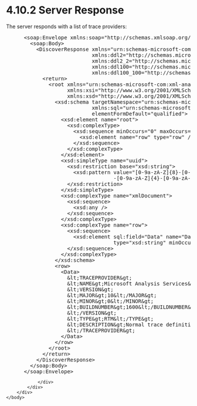 <html dir="LTR" xmlns:mshelp="http://msdn.microsoft.com/mshelp" xmlns:ddue="http://ddue.schemas.microsoft.com/authoring/2003/5" xmlns:xlink="http://www.w3.org/1999/xlink" xmlns:tool="http://www.microsoft.com/tooltip">
    <head>
        <meta http-equiv="Content-Type" content="text/html; CHARSET=utf-8"></meta>
        <meta name="save" content="history"></meta>
        <title>4.10.2 Server Response</title>
        <xml>
            <mshelp:toctitle title="4.10.2 Server Response"></mshelp:toctitle>
            <mshelp:rltitle title="[MS-SSAS]: Server Response"></mshelp:rltitle>
            <mshelp:keyword index="A" term="2375d840-c454-453f-93af-b433c0fafafb"></mshelp:keyword>
            <mshelp:attr name="DCSext.ContentType" value="open specification"></mshelp:attr>
            <mshelp:attr name="AssetID" value="2375d840-c454-453f-93af-b433c0fafafb"></mshelp:attr>
            <mshelp:attr name="TopicType" value="kbRef"></mshelp:attr>
            <mshelp:attr name="DCSext.Title" value="[MS-SSAS]: Server Response" />
        </xml>
    </head>
    <body>
        <div id="header">
            <h1 class="heading">4.10.2 Server Response</h1>
        </div>
        <div id="mainSection">
            <div id="mainBody">
                <div id="allHistory" class="saveHistory"></div>
                <div id="sectionSection0" class="section" name="collapseableSection">
                    

<p>The server responds with a list of trace providers:</p>

<dl>
<dd>
<div><pre> &lt;soap:Envelope xmlns:soap=&quot;http://schemas.xmlsoap.org/soap/envelope/&quot;&gt;
   &lt;soap:Body&gt;
     &lt;DiscoverResponse xmlns=&quot;urn:schemas-microsoft-com:xml-analysis&quot;
                       xmlns:ddl2=&quot;http://schemas.microsoft.com/analysisservices/2003/engine/2&quot;
                       xmlns:ddl2_2=&quot;http://schemas.microsoft.com/analysisservices/2003/engine/2/2&quot;
                       xmlns:ddl100=&quot;http://schemas.microsoft.com/analysisservices/2008/engine/100&quot;
                       xmlns:ddl100_100=&quot;http://schemas.microsoft.com/analysisservices/2008/engine/100/100&quot;&gt;
       &lt;return&gt;
         &lt;root xmlns=&quot;urn:schemas-microsoft-com:xml-analysis:rowset&quot;
               xmlns:xsi=&quot;http://www.w3.org/2001/XMLSchema-instance&quot;
               xmlns:xsd=&quot;http://www.w3.org/2001/XMLSchema&quot;&gt;
           &lt;xsd:schema targetNamespace=&quot;urn:schemas-microsoft-com:xml-analysis:rowset&quot;
                       xmlns:sql=&quot;urn:schemas-microsoft-com:xml-sql&quot;
                       elementFormDefault=&quot;qualified&quot;&gt;
             &lt;xsd:element name=&quot;root&quot;&gt;
               &lt;xsd:complexType&gt;
                 &lt;xsd:sequence minOccurs=&quot;0&quot; maxOccurs=&quot;unbounded&quot;&gt;
                   &lt;xsd:element name=&quot;row&quot; type=&quot;row&quot; /&gt;
                 &lt;/xsd:sequence&gt;
               &lt;/xsd:complexType&gt;
             &lt;/xsd:element&gt;
             &lt;xsd:simpleType name=&quot;uuid&quot;&gt;
               &lt;xsd:restriction base=&quot;xsd:string&quot;&gt;
                 &lt;xsd:pattern value=&quot;[0-9a-zA-Z]{8}-[0-9a-zA-Z]{4}
                              -[0-9a-zA-Z]{4}-[0-9a-zA-Z]{4}-[0-9a-zA-Z]{12}&quot; /&gt;
               &lt;/xsd:restriction&gt;
             &lt;/xsd:simpleType&gt;
             &lt;xsd:complexType name=&quot;xmlDocument&quot;&gt;
               &lt;xsd:sequence&gt;
                 &lt;xsd:any /&gt;
               &lt;/xsd:sequence&gt;
             &lt;/xsd:complexType&gt;
             &lt;xsd:complexType name=&quot;row&quot;&gt;
               &lt;xsd:sequence&gt;
                 &lt;xsd:element sql:field=&quot;Data&quot; name=&quot;Data&quot;
                              type=&quot;xsd:string&quot; minOccurs=&quot;0&quot; /&gt;
               &lt;/xsd:sequence&gt;
             &lt;/xsd:complexType&gt;
           &lt;/xsd:schema&gt;
           &lt;row&gt;
             &lt;Data&gt;
               &amp;lt;TRACEPROVIDER&amp;gt;
               &amp;lt;NAME&amp;gt;Microsoft Analysis Services&amp;lt;/NAME&amp;gt;
               &amp;lt;VERSION&amp;gt;
               &amp;lt;MAJOR&amp;gt;10&amp;lt;/MAJOR&amp;gt;
               &amp;lt;MINOR&amp;gt;0&amp;lt;/MINOR&amp;gt;
               &amp;lt;BUILDNUMBER&amp;gt;1600&amp;lt;/BUILDNUMBER&amp;gt;
               &amp;lt;/VERSION&amp;gt;
               &amp;lt;TYPE&amp;gt;RTM&amp;lt;/TYPE&amp;gt;
               &amp;lt;DESCRIPTION&amp;gt;Normal trace definition&amp;lt;/DESCRIPTION&amp;gt;
               &amp;lt;/TRACEPROVIDER&amp;gt;
             &lt;/Data&gt;
           &lt;/row&gt;
         &lt;/root&gt;
       &lt;/return&gt;
     &lt;/DiscoverResponse&gt;
   &lt;/soap:Body&gt;
 &lt;/soap:Envelope&gt;
</pre></div>
</dd></dl>


                </div>
            </div>
        </div>
    </body>
</html>
